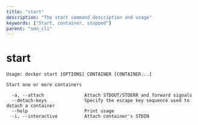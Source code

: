 ```yaml
---
title: "start"
description: "The start command description and usage"
keywords: ["Start, container, stopped"]
parent: "smn_cli"
---
```


# start

    Usage: docker start [OPTIONS] CONTAINER [CONTAINER...]

    Start one or more containers

      -a, --attach               Attach STDOUT/STDERR and forward signals
      --detach-keys              Specify the escape key sequence used to detach a container
      --help                     Print usage
      -i, --interactive          Attach container's STDIN
